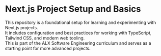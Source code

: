 # Next.js Project Setup and Basics

This repository is a foundational setup for learning and experimenting with Next.js projects.  
It includes configuration and best practices for working with TypeScript, Tailwind CSS, and modern web tooling.  
This is part of the ALX Software Engineering curriculum and serves as a starting point for more advanced projects.
